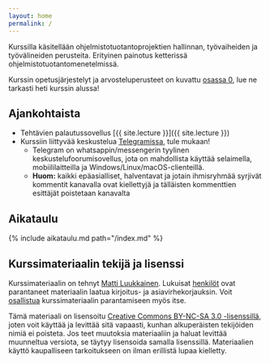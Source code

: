 ```yaml
---
layout: home
permalink: /
---
```


Kurssilla käsitellään ohjelmistotuotantoprojektien hallinnan, työvaiheiden ja työvälineiden perusteita. Erityinen
painotus ketterissä ohjelmistotuotantomenetelmissä.

Kurssin opetusjärjestelyt ja arvosteluperusteet on kuvattu [osassa 0](/osa0), lue ne tarkasti heti kurssin alussa!

## Ajankohtaista

- Tehtävien palautussovellus [{{ site.lecture }}]({{ site.lecture }})
- Kurssiin liittyvää keskustelua [Telegramissa](https://telegram.me/ohjelmistotuotanto), tule mukaan!
  - Telegram on whatsappin/messengerin tyylinen keskustelufoorumisovellus, jota on mahdollista käyttää selaimella, mobiililaitteilla ja Windows/Linux/macOS-clienteillä. 
  - **Huom:** kaikki epäasialliset, halventavat ja jotain ihmisryhmää syrjivät kommentit kanavalla ovat kiellettyjä ja tälläisten kommenttien esittäjät poistetaan kanavalta

## Aikataulu

{% include aikataulu.md path="/index.md" %}

## Kurssimateriaalin tekijä ja lisenssi

Kurssimateriaalin on tehnyt <a href='https://github.com/mluukkai'>Matti Luukkainen</a>. Lukuisat <a href='https://github.com/ohjelmistotuotanto-hy/ohjelmistotuotanto-hy.github.io/graphs/contributors'>henkilöt</a> ovat parantaneet materiaalin laatua kirjoitus- ja asiavirhekorjauksin. Voit
<a href='/osa0#typoja-materiaalissa'>osallistua</a> kurssimateriaalin parantamiseen myös itse.

Tämä materiaali on lisensoitu <a rel="license" href="http://creativecommons.org/licenses/by-nc-sa/3.0/">Creative Commons BY-NC-SA 3.0 -lisenssillä</a>, joten voit käyttää ja levittää sitä vapaasti, kunhan alkuperäisten tekijöiden nimiä ei poisteta. Jos teet muutoksia materiaaliin ja haluat levittää muunneltua versiota, se täytyy lisensoida samalla lisenssillä. Materiaalien käyttö kaupalliseen tarkoitukseen on ilman erillistä lupaa kielletty. 